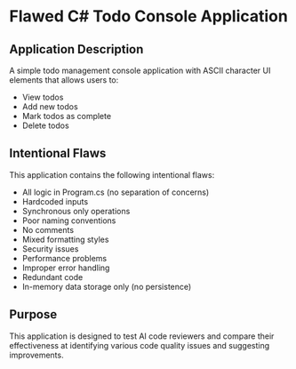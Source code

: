 # Flawed C# Todo Console Application

## Application Description

A simple todo management console application with ASCII character UI elements that allows users to:
- View todos
- Add new todos
- Mark todos as complete
- Delete todos

## Intentional Flaws

This application contains the following intentional flaws:

- All logic in Program.cs (no separation of concerns)
- Hardcoded inputs
- Synchronous only operations
- Poor naming conventions
- No comments
- Mixed formatting styles
- Security issues
- Performance problems
- Improper error handling
- Redundant code
- In-memory data storage only (no persistence)

## Purpose

This application is designed to test AI code reviewers and compare their effectiveness at identifying various code quality issues and suggesting improvements.
